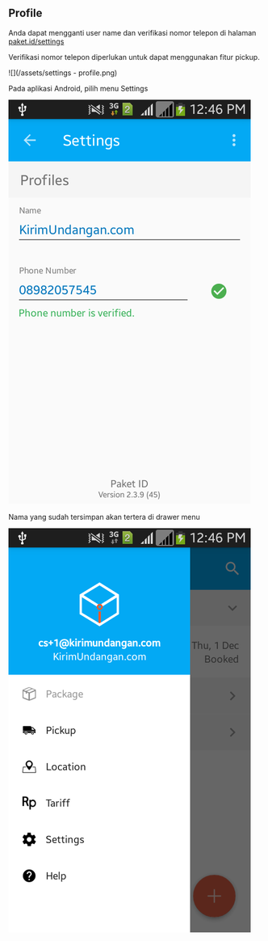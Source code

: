 ## Profile

Anda dapat mengganti user name dan verifikasi nomor telepon di halaman [paket.id/settings](https://paket.id/settings)

Verifikasi nomor telepon diperlukan untuk dapat menggunakan fitur pickup.

![](/assets/settings - profile.png)

Pada aplikasi Android, pilih menu Settings

![](/assets/settings.png)

Nama yang sudah tersimpan akan tertera di drawer menu

![](/assets/drawer-menu-open.png)

